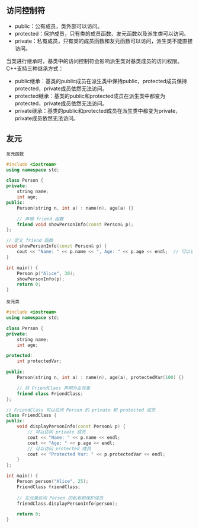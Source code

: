 ## 访问控制符

- public：公有成员，类外部可以访问。
- protected：保护成员，只有类的成员函数、友元函数以及派生类可以访问。
- private：私有成员，只有类的成员函数和友元函数可以访问，派生类不能直接访问。

当类进行继承时，基类中的访问控制符会影响派生类对基类成员的访问权限。C++支持三种继承方式：

- public继承：基类的public成员在派生类中保持public，protected成员保持protected，private成员依然无法访问。
- protected继承：基类的public和protected成员在派生类中都变为protected，private成员依然无法访问。
- private继承：基类的public和protected成员在派生类中都变为private，private成员依然无法访问。

## 友元

`友元函数`

```cpp
#include <iostream>
using namespace std;

class Person {
private:
    string name;
    int age;
public:
    Person(string n, int a) : name(n), age(a) {}

    // 声明 friend 函数
    friend void showPersonInfo(const Person& p);
};

// 定义 friend 函数
void showPersonInfo(const Person& p) {
    cout << "Name: " << p.name << ", Age: " << p.age << endl;  // 可以访问 private 成员
}

int main() {
    Person p("Alice", 30);
    showPersonInfo(p);
    return 0;
}
```

`友元类`

```cpp
#include <iostream>
using namespace std;

class Person {
private:
    string name;
    int age;

protected:
    int protectedVar;

public:
    Person(string n, int a) : name(n), age(a), protectedVar(100) {}

    // 将 FriendClass 声明为友元类
    friend class FriendClass;
};

// FriendClass 可以访问 Person 的 private 和 protected 成员
class FriendClass {
public:
    void displayPersonInfo(const Person& p) {
        // 可以访问 private 成员
        cout << "Name: " << p.name << endl;
        cout << "Age: " << p.age << endl;
        // 可以访问 protected 成员
        cout << "Protected Var: " << p.protectedVar << endl;
    }
};

int main() {
    Person person("Alice", 25);
    FriendClass friendClass;
    
    // 友元类访问 Person 的私有和保护成员
    friendClass.displayPersonInfo(person);

    return 0;
}
```